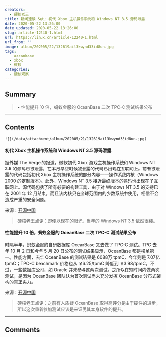 ```yaml
---
creators:
  - 硬核老王
title: 新闻速读 &gt; 初代 Xbox 主机操作系统和 Windows NT 3.5 源码泄露
date: 2020-05-22 13:26:00
date_updated: 2020-05-22 13:26:00
slug: article-12240-1.html
url: https://linux.cn/article-12240-1.html
url_from: ''
image: album/202005/22/132619ail3kwynd33id8un.jpg
tags:
  - oceanbase
  - xbox
  - 微软
categories:
  - 硬核观察
---
```


## Summary

> • 性能提升 10 倍，蚂蚁金服的 OceanBase 二次 TPC-C 测试结果公布

***

<!-- more -->

## Contents

`![](/data/attachment/album/202005/22/132619ail3kwynd33id8un.jpg)`

#### 初代 Xbox 主机操作系统和 Windows NT 3.5 源码泄露

据外媒 The Verge 的报道，微软初代 Xbox 游戏主机操作系统和 Windows NT 3.5 的源码已被泄露，在本月早些时候被泄露的代码已出现在互联网上。前者被泄露的代码包括初代 Xbox 主机操作系统的部分内容——操作系统内核（Windows 2000 的定制版本）。此外，Windows NT 3.5 接近最终版本的源码也出现在了互联网上。源代码包括了所有必要的构建工具，由于对 Windows NT 3.5 的支持已在 2001 年 12 月结束，而且该内核只在全球范围内的少数系统中使用，相信不会造成严重的安全问题。

来源：[开源中国](https://www.oschina.net/news/115858/xbox-source-code-leak-original-console-windows-3-5)

> 
> 硬核老王点评：即便以现在的眼光，当年的 Windows NT 3.5 依然很棒。
> 
> 
> 

#### 性能提升 10 倍，蚂蚁金服的 OceanBase 二次 TPC-C 测试结果公布

时隔半年，蚂蚁金服的自研数据库 OceanBase 又去做了 TPC-C 测试。TPC 去年 10 月 2 日和今年 5 月 20 日公布的测试结果显示，OceanBase 都是榜单第一。性能方面，去年 OceanBase 的测试结果是 6088万 tpmC，今年则是 7.07亿 tpmC；TPC-C benchmark 价格也从 ￥6.25/tpmC 降低到 ￥3.98/tpmC。不过，一些数据库公司，如 Oracle 并未参与这两次测试。之所以在短时间内做两次测试，是因为 OceanBase 团队认为首次测试尚未充分发挥 OceanBase 分布式架构的真正实力。

来源：[开源中国](https://www.oschina.net/news/115846/oceanbase-second-tpcc-news)

> 
> 硬核老王点评：之前有人质疑 OceanBase 取得高评分是由于硬件的进步，所以这次重新参加测试应该是来证明其本身软件的提升。
> 
> 
>

***

## Comments
